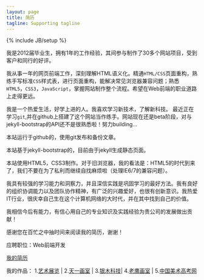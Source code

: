 ```yaml
---
layout: page
title: 简历
tagline: Supporting tagline
---
```

{% include JB/setup %}


我是2012届毕业生，拥有1年的工作经验，其间参与制作了30多个网站项目，受到客户和同行的好评。
      
我从事一年的网页前端工作，深刻理解HTML语义化。精通`HTML/CSS`页面重构，熟练手写标准`CSS`样式表，进行页面重构，能解决常见浏览器兼容问题；熟悉`HTML5`，`CSS3`，`JavaScript`，掌握网站制作整个流程。希望在Web前端的职业道路上走得更远。

我是一个热爱生活，好学上进的人。我喜欢学习新技术，了解新科技。 最近正在学习`git`,并在github上搭建了这个网站当作练手。网站现在还是beta阶段，对与jekyll-bootstrap的API还不是很熟悉啦！努力building...

本站运行于github的，使用git发布和备份文章。

本站基于jekyll-bootstrap的，目前由于jekyll生成静态页面。

本站使用HTML5，CSS3制作。对于旧浏览器，我的看法是：HTML5的时代到来了，我们不要在为了私利而继续自找麻烦啦（处理IE6/7的兼容问题）。

我具有较强的学习能力和洞察力，并且深信实践是巩固学习的最好方法。我有良好的组织协调能力以及团队协作精神，有广泛的兴趣爱好，也很有创新意识。我热爱IT行业，很庆幸自己生在这个计算机网络的大时代，并在其中找到自己的价值。

我相信今后有能力，有信心用自己的专业知识及实践经验为贵公司的发展做出贡献！

感谢您在百忙之中抽时间来阅读我的简历，谢谢！


应聘职位：Web前端开发

[我的简历](https://skydrive.live.com/embed?cid=0D758B9C95E98F80&resid=D758B9C95E98F80%21252&authkey=APO8LDqvVu2meSQ&em=2)

我的作品：
1.[艺术展览](http://www.yszl.org) | 2.[天一画室](http://www.hztyhs.com) | 3.[银木科技](http://yinmusoft.com)| 4.[老鹰画室](http://www.hzlyhs.com) | 5.[中国美术高考网](http://www.msgao.com)